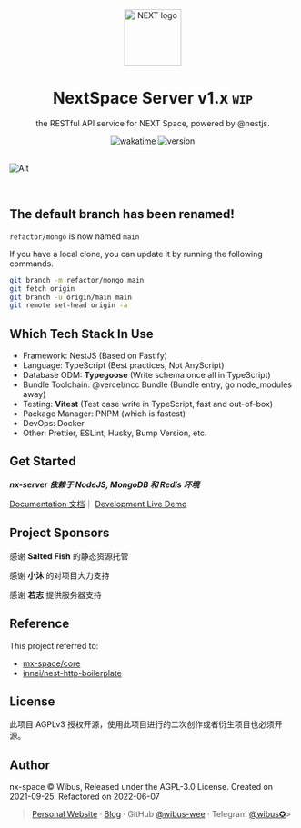 <div align="center">
<a href="https://github.com/nx-space" target="_blank" rel="noopener noreferrer"><img width="100" src="https://avatars.githubusercontent.com/u/106414194" alt="NEXT logo"></a>
<h1>NextSpace Server v1.x <small><code>WIP</code></small></h1>
  <p>
  the RESTful API service for NEXT Space, powered by @nestjs. 
  </p>
  <a href="https://wakatime.com/badge/github/nx-space/core"><img src="https://wakatime.com/badge/github/nx-space/core.svg" alt="wakatime"></a>
<img src="https://img.shields.io/github/package-json/v/nx-space/core" referrerpolicy="no-referrer" alt="version"> 
</div>


<br />

![Alt](https://repobeats.axiom.co/api/embed/c41f4aa5c6264c1db4ddd6c2120c0fca64dabcea.svg "Repobeats analytics image")

<br />

## The default branch has been renamed!

`refactor/mongo` is now named `main`

If you have a local clone, you can update it by running the following commands.

```bash
git branch -m refactor/mongo main
git fetch origin
git branch -u origin/main main
git remote set-head origin -a
```

## Which Tech Stack In Use

- Framework: NestJS (Based on Fastify)
- Language: TypeScript (Best practices, Not AnyScript)
- Database ODM: **Typegoose** (Write schema once all in TypeScript)
- Bundle Toolchain: @vercel/ncc Bundle (Bundle entry, go node_modules away)
- Testing: **Vitest** (Test case write in TypeScript, fast and out-of-box)
- Package Manager: PNPM (which is fastest)
- DevOps: Docker
- Other: Prettier, ESLint, Husky, Bump Version, etc.

## Get Started

**_nx-server 依赖于 NodeJS, MongoDB 和 Redis 环境_**

[Documentation 文档](https://nx-docs.iucky.cn)｜ [Development Live Demo](htttps://gs-server.vercel.app)


## Project Sponsors

感谢 **Salted Fish**  的静态资源托管

感谢 **小沐** 的对项目大力支持

感谢 **若志** 提供服务器支持

## Reference

This project referred to: 

- [mx-space/core](https://github.com/mx-space/core)
- [innei/nest-http-boilerplate](https://github.com/Innei/nest-http-boilerplate)

## License

此项目 AGPLv3 授权开源，使用此项目进行的二次创作或者衍生项目也必须开源。

## Author

nx-space © Wibus, Released under the AGPL-3.0 License. Created on 2021-09-25. Refactored on 2022-06-07

> [Personal Website](http://iucky.cn/) · [Blog](https://blog.iucky.cn/) · GitHub [@wibus-wee](https://github.com/wibus-wee/) · Telegram [@wibus✪](https://t.me/wibus_wee)>